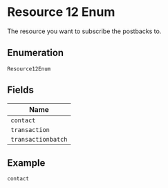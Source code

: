 
# Resource 12 Enum

The resource you want to subscribe the postbacks to.

## Enumeration

`Resource12Enum`

## Fields

| Name |
|  --- |
| `contact` |
| `transaction` |
| `transactionbatch` |

## Example

```
contact
```

